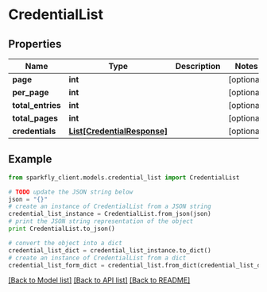 # CredentialList


## Properties
Name | Type | Description | Notes
------------ | ------------- | ------------- | -------------
**page** | **int** |  | [optional] 
**per_page** | **int** |  | [optional] 
**total_entries** | **int** |  | [optional] 
**total_pages** | **int** |  | [optional] 
**credentials** | [**List[CredentialResponse]**](CredentialResponse.md) |  | [optional] 

## Example

```python
from sparkfly_client.models.credential_list import CredentialList

# TODO update the JSON string below
json = "{}"
# create an instance of CredentialList from a JSON string
credential_list_instance = CredentialList.from_json(json)
# print the JSON string representation of the object
print CredentialList.to_json()

# convert the object into a dict
credential_list_dict = credential_list_instance.to_dict()
# create an instance of CredentialList from a dict
credential_list_form_dict = credential_list.from_dict(credential_list_dict)
```
[[Back to Model list]](../README.md#documentation-for-models) [[Back to API list]](../README.md#documentation-for-api-endpoints) [[Back to README]](../README.md)


